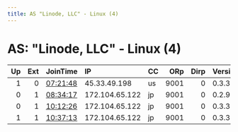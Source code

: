 ```yaml
---
title: AS "Linode, LLC" - Linux (4)
---
```


# AS: "Linode, LLC" - Linux (4)

|   Up |   Ext | JoinTime                                                                                            | IP             | CC   |   ORp |   Dirp | Version   | Contact   | Nickname   |   eFamMembers |
|-----:|------:|:----------------------------------------------------------------------------------------------------|:---------------|:-----|------:|-------:|:----------|:----------|:-----------|--------------:|
|    1 |     0 | [07:21:48](https://metrics.torproject.org/rs.html#details/D7244831CAAC97663E5286DA28D61B1927104BFA) | 45.33.49.198   | us   |  9001 |      0 | 0.3.3.7   | None      | Amsssc     |             1 |
|    0 |     1 | [08:34:17](https://metrics.torproject.org/rs.html#details/9CEE39A466F6895272CE5B1538EA7C26271C32AD) | 172.104.65.122 | jp   |  9001 |      0 | 0.2.9.15  | None      | Unnamed    |             1 |
|    0 |     1 | [10:12:26](https://metrics.torproject.org/rs.html#details/EE2386E098E99926F3CC8C7FA70A8C77C85AFB98) | 172.104.65.122 | jp   |  9001 |      0 | 0.3.3.6   | None      | Unnamed    |             1 |
|    1 |     1 | [10:37:13](https://metrics.torproject.org/rs.html#details/913FA094667E26E7226B7320CBF867626CAB7BCB) | 172.104.65.122 | jp   |  9001 |      0 | 0.3.3.7   | None      | Unnamed    |             1 |
